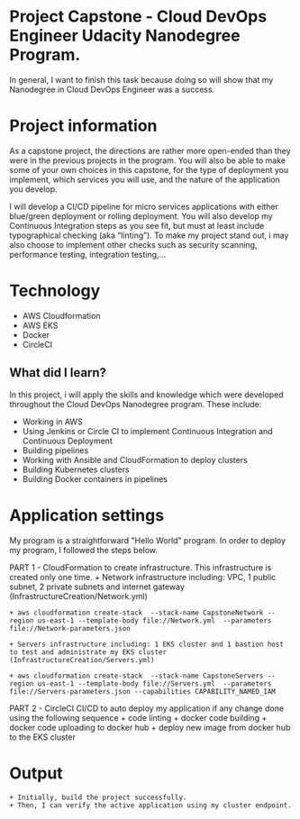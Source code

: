 # Project Capstone - Cloud DevOps Engineer Udacity Nanodegree Program.
In general, I want to finish this task because doing so will show that my Nanodegree in Cloud DevOps Engineer was a success.

# Project information 
As a capstone project, the directions are rather more open-ended than they were in the previous projects in the program. You will also be able to make some of your own choices in this capstone, for the type of deployment you implement, which services you will use, and the nature of the application you develop.

I will develop a CI/CD pipeline for micro services applications with either blue/green deployment or rolling deployment. You will also develop my Continuous Integration steps as you see fit, but must at least include typographical checking (aka “linting”). To make my project stand out, i may also choose to implement other checks such as security scanning, performance testing, integration testing,...

# Technology
+ AWS Cloudformation
+ AWS EKS
+ Docker
+ CircleCI 

## What did I learn?
In this project, i will apply the skills and knowledge which were developed throughout the Cloud DevOps Nanodegree program. These include:
+ Working in AWS
+ Using Jenkins or Circle CI to implement Continuous Integration and Continuous Deployment
+ Building pipelines
+ Working with Ansible and CloudFormation to deploy clusters
+ Building Kubernetes clusters
+ Building Docker containers in pipelines

# Application settings

My program is a straightforward "Hello World" program. In order to deploy my program, I followed the steps below.

PART 1 - CloudFormation to create infrastructure. This infrastructure is created only one time.
    + Network infrastructure including: VPC, 1 public subnet, 2 private subnets and internet gateway (InfrastructureCreation/Network.yml)

    + aws cloudformation create-stack  --stack-name CapstoneNetwork --region us-east-1 --template-body file://Network.yml  --parameters file://Network-parameters.json

    + Servers infrastructure including: 1 EKS cluster and 1 bastion host to test and administrate my EKS cluster (InfrastructureCreation/Servers.yml)

    + aws cloudformation create-stack  --stack-name CapstoneServers --region us-east-1 --template-body file://Servers.yml  --parameters file://Servers-parameters.json --capabilities CAPABILITY_NAMED_IAM

PART 2 - CircleCI CI/CD to auto deploy my application if any change done using the following sequence
    + code linting
    + docker code building
    + docker code uploading to docker hub
    + deploy new image from docker hub to the EKS cluster

# Output
    + Initially, build the project successfully.
    + Then, I can verify the active application using my cluster endpoint.


